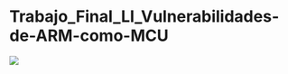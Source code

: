 # Trabajo_Final_LI_Vulnerabilidades-de-ARM-como-MCU
![](https://tectijuana.edu.mx/wp-content/uploads/2014/11/Heading-Ing-sistemas-2048x672.png) 
